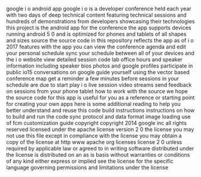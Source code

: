 google i o android app google i o is a developer conference held each year with two days of deep technical content featuring technical sessions and hundreds of demonstrations from developers showcasing their technologies this project is the android app for the conference the app supports devices running android 5 0 and is optimized for phones and tablets of all shapes and sizes source the source code in this repository reflects the app as of i o 2017 features with the app you can view the conference agenda and edit your personal schedule sync your schedule between all of your devices and the i o website view detailed session code lab office hours and speaker information including speaker bios photos and google profiles participate in public io15 conversations on google guide yourself using the vector based conference map get a reminder a few minutes before sessions in your schedule are due to start play i o live session video streams send feedback on sessions from your phone tablet how to work with the source we hope the source code for this app is useful for you as a reference or starting point for creating your own apps here is some additional reading to help you better understand and reuse this code build instructions instructions on how to build and run the code sync protocol and data format image loading use of fcm customization guide copyright copyright 2014 google inc all rights reserved licensed under the apache license version 2 0 the license you may not use this file except in compliance with the license you may obtain a copy of the license at http www apache org licenses license 2 0 unless required by applicable law or agreed to in writing software distributed under the license is distributed on an as is basis without warranties or conditions of any kind either express or implied see the license for the specific language governing permissions and limitations under the license